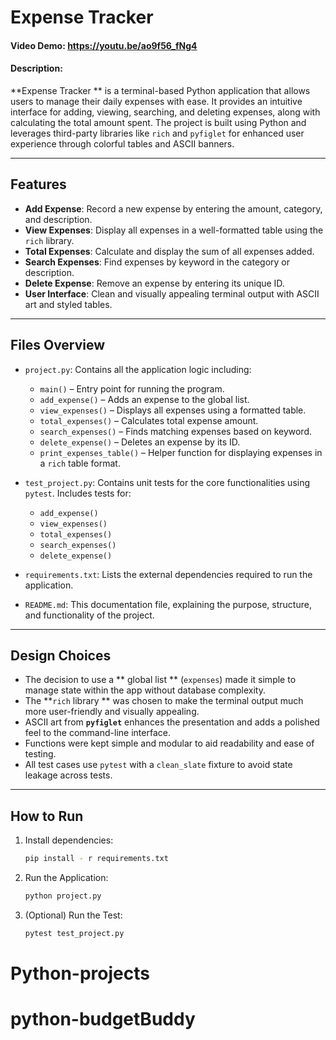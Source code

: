 # Expense Tracker

#### Video Demo: https://youtu.be/ao9f56_fNg4

#### Description:

**Expense Tracker ** is a terminal-based Python application that allows users to manage their daily expenses with ease. It provides an intuitive interface for adding, viewing, searching, and deleting expenses, along with calculating the total amount spent. The project is built using Python and leverages third-party libraries like `rich` and `pyfiglet` for enhanced user experience through colorful tables and ASCII banners.

---

## Features

- **Add Expense**: Record a new expense by entering the amount, category, and description.
- **View Expenses**: Display all expenses in a well-formatted table using the `rich` library.
- **Total Expenses**: Calculate and display the sum of all expenses added.
- **Search Expenses**: Find expenses by keyword in the category or description.
- **Delete Expense**: Remove an expense by entering its unique ID.
- **User Interface**: Clean and visually appealing terminal output with ASCII art and styled tables.

---

## Files Overview

- `project.py`: Contains all the application logic including:
    - `main()` – Entry point for running the program.
    - `add_expense()` – Adds an expense to the global list.
    - `view_expenses()` – Displays all expenses using a formatted table.
    - `total_expenses()` – Calculates total expense amount.
    - `search_expenses()` – Finds matching expenses based on keyword.
    - `delete_expense()` – Deletes an expense by its ID.
    - `print_expenses_table()` – Helper function for displaying expenses in a `rich` table format.

- `test_project.py`: Contains unit tests for the core functionalities using `pytest`. Includes tests for:
    - `add_expense()`
    - `view_expenses()`
    - `total_expenses()`
    - `search_expenses()`
    - `delete_expense()`

- `requirements.txt`: Lists the external dependencies required to run the application.

- `README.md`: This documentation file, explaining the purpose, structure, and functionality of the project.

---

## Design Choices

- The decision to use a ** global list ** (`expenses`) made it simple to manage state within the app without database complexity.
- The **`rich` library ** was chosen to make the terminal output much more user-friendly and visually appealing.
- ASCII art from **`pyfiglet`** enhances the presentation and adds a polished feel to the command-line interface.
- Functions were kept simple and modular to aid readability and ease of testing.
- All test cases use `pytest` with a `clean_slate` fixture to avoid state leakage across tests.

---

## How to Run

1. Install dependencies:

    ```bash
    pip install - r requirements.txt

2. Run the Application:

    ```bash
    python project.py

3. (Optional) Run the Test:

    ```bash
    pytest test_project.py
# Python-projects
# python-budgetBuddy
